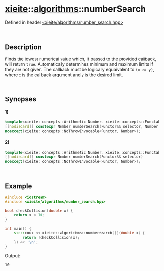 # [xieite](../../xieite.md)\:\:[algorithms](../../algorithms.md)\:\:numberSearch
Defined in header [<xieite/algorithms/number_search.hpp>](../../../include/xieite/algorithms/number_search.hpp)

&nbsp;

## Description
Finds the lowest numerical value which, if passed to the provided callback, will return `true`. Automatically determines minimum and maximum limits if they are not given. The callback must be logically equaivalent to `(x >= y)`, where `x` is the callback argument and `y` is the desired limit.

&nbsp;

## Synopses
#### 1)
```cpp
template<xieite::concepts::Arithmetic Number, xieite::concepts::Functable<bool(Number)> Functor>
[[nodiscard]] constexpr Number numberSearch(Functor&& selector, Number minimum, Number maximum)
noexcept(xieite::concepts::NoThrowInvocable<Functor, Number>);
```
#### 2)
```cpp
template<xieite::concepts::Arithmetic Number, xieite::concepts::Functable<bool(Number)> Functor>
[[nodiscard]] constexpr Number numberSearch(Functor&& selector)
noexcept(xieite::concepts::NoThrowInvocable<Functor, Number>);
```

&nbsp;

## Example
```cpp
#include <iostream>
#include <xieite/algorithms/number_search.hpp>

bool checkCollision(double x) {
    return x < 10;
}

int main() {
    std::cout << xieite::algorithms::numberSearch([](double x) {
        return !checkCollision(x);
    }) << '\n';
}
```
Output:
```
10
```
